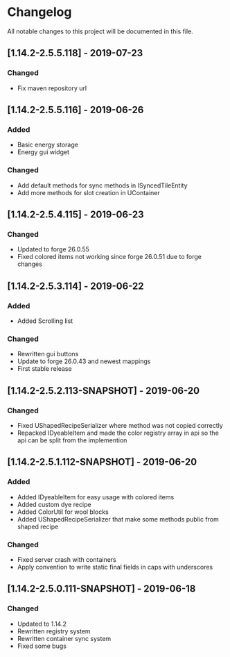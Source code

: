 # Changelog
All notable changes to this project will be documented in this file.

## [1.14.2-2.5.5.118] - 2019-07-23
### Changed
- Fix maven repository url

## [1.14.2-2.5.5.116] - 2019-06-26
### Added
- Basic energy storage
- Energy gui widget

### Changed
- Add default methods for sync methods in ISyncedTileEntity
- Add more methods for slot creation in UContainer

## [1.14.2-2.5.4.115] - 2019-06-23
### Changed
- Updated to forge 26.0.55
- Fixed colored items not working since forge 26.0.51 due to forge changes

## [1.14.2-2.5.3.114] - 2019-06-22
### Added
- Added Scrolling list

### Changed
- Rewritten gui buttons
- Update to forge 26.0.43 and newest mappings
- First stable release

## [1.14.2-2.5.2.113-SNAPSHOT] - 2019-06-20
### Changed
- Fixed UShapedRecipeSerializer where method was not copied correctly
- Repacked IDyeableItem and made the color registry array in api so the api can be split from the implemention

## [1.14.2-2.5.1.112-SNAPSHOT] - 2019-06-20
### Added 
- Added IDyeableItem for easy usage with colored items
- Added custom dye recipe
- Added ColorUtil for wool blocks
- Added UShapedRecipeSerializer that make some methods public from shaped recipe

### Changed
- Fixed server crash with containers
- Apply convention to write static final fields in caps with underscores

## [1.14.2-2.5.0.111-SNAPSHOT] - 2019-06-18
### Changed
- Updated to 1.14.2
- Rewritten registry system
- Rewritten container sync system
- Fixed some bugs
